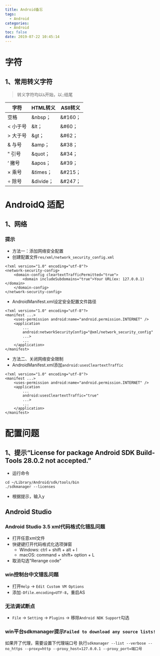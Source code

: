 ```yaml
---
title: Android备忘
tags:
  - Android
categories:
  - Android
toc: false
date: 2019-07-22 10:45:14
---
```


# 字符
## 1、常用转义字符
> 转义字符均以`&`开始，以`;`结尾

<!-- more -->

|字符|HTML转义|ASII转义|
|---|---|---|
| 空格|&nbsp；|&#160；|
|< 小于号|&lt；|&#60；|
|> 大于号|&gt；|&#62；|
|& 与号|&amp；|&#38；|
|" 引号|&quot；|&#34；|
|‘ 撇号|&apos；|&#39；|
|× 乘号|&times；|&#215；|
|÷ 除号|&divide；|&#247；|

# AndroidQ 适配
## 1、网络
### 提示
- 方法一：添加网络安全配置
 - 创建配置文件`res/xml/network_security_config.xml`
```
<?xml version="1.0" encoding="utf-8"?>
<network-security-config>
    <domain-config cleartextTrafficPermitted="true">
        <domain includeSubdomains="true">Your URL(ex: 127.0.0.1)</domain>
    </domain-config>
</network-security-config>
```
 - AndroidManifest.xml设定安全配置文件路径
 ```
 <?xml version="1.0" encoding="utf-8"?>
 <manifest ...>
     <uses-permission android:name="android.permission.INTERNET" />
     <application
         ...
         android:networkSecurityConfig="@xml/network_security_config"
         ...>
         ...
     </application>
 </manifest>
 ```

- 方法二、关闭网络安全限制
 - AndroidManifest.xml添加`android:usesCleartextTraffic`
 ```
 <?xml version="1.0" encoding="utf-8"?>
 <manifest ...>
     <uses-permission android:name="android.permission.INTERNET" />
     <application
         ...
         android:usesCleartextTraffic="true"
         ...>
         ...
     </application>
 </manifest>
 ```

# 配置问题
## 1、提示“License for package Android SDK Build-Tools 28.0.2 not accepted.”
- 运行命令
```
cd ~/Library/Android/sdk/tools/bin
./sdkmanager --licenses

```
- 根据提示，输入y

## Android Studio
### Android Studio 3.5 xml代码格式化错乱问题
- 打开任意xml文件
- 快键键打开代码格式化选项弹窗
  - Windows: ctrl + shift + alt + l 
  - macOS: command + shift+ option + L
- 取消勾选"Rerange code"

### win控制台中文错乱问题
- 打开`Help` -> `Edit Custom VM Options` 
- 添加`-Dfile.encoding=UTF-8`，重启AS

### 无法调试断点
- `File` -> `Setting` -> `Plugins`  -> 移除`Android NDK Support`勾选

### win平台sdkmanager提示`Failed to download any source lists!`
如果开了代理，需要设置下代理端口号
执行`sdkmanager --list --verbose --no_https --proxy=http --proxy_host=127.0.0.1 --proxy_port=端口号`
